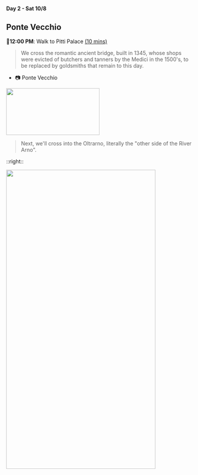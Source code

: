 #### Day 2 - Sat 10/8
## **Ponte Vecchio**

🚶**12:00 PM**: Walk to Pitti Palace [(10 mins)](https://goo.gl/maps/DzviAUZLp9neK5zWA)

> We cross the romantic ancient bridge, built in 1345, whose shops were evicted of butchers and tanners by the Medici in the 1500's, to be replaced by goldsmiths that remain to this day.

- 📷 Ponte Vecchio 
<img src="/ponte-vecchio.jpg" height="125" width="250">

<br>

> Next, we'll cross into the Oltrarno, literally the "other side of the River Arno".

::right::

<img src="/florence-oltrarno.jpg" height="800" width="400" style="margin:auto"/>